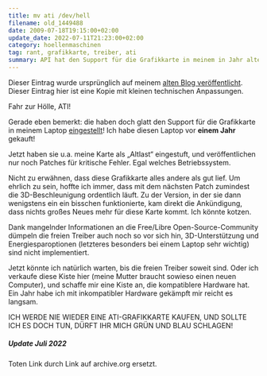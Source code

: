 ```yaml
---
title: mv ati /dev/hell
filename: old_1449488
date: 2009-07-18T19:15:00+02:00
update_date: 2022-07-11T21:23:00+02:00
category: hoellenmaschinen
tag: rant, grafikkarte, treiber, ati
summary: API hat den Support für die Grafikkarte in meinem in Jahr alten Laptop eingestellt
---
```

Dieser Eintrag wurde ursprünglich auf meinem [alten Blog veröffentlicht](https://stu.blogger.de/stories/1449488/). Dieser Eintrag hier ist eine Kopie mit kleinen technischen Anpassungen.

Fahr zur Hölle, ATI!

Gerade eben bemerkt: die haben doch glatt den Support für die Grafikkarte in meinem Laptop [eingestellt](https://web.archive.org/web/20090809191822/http://support.amd.com/us/gpudownload/linux/Legacy/Pages/radeon_linux.aspx?type=2.7&product=2.7.4.3.3.3.1&lang=English)! Ich habe diesen Laptop vor **einem Jahr** gekauft!

Jetzt haben sie u.a. meine Karte als „Altlast“ eingestuft, und veröffentlichen nur noch Patches für kritische Fehler. Egal welches Betriebssystem.

Nicht zu erwähnen, dass diese Grafikkarte alles andere als gut lief. Um ehrlich zu sein, hoffte ich immer, dass mit dem nächsten Patch zumindest die 3D-Beschleunigung ordentlich läuft. Zu der Version, in der sie dann wenigstens ein ein bisschen funktionierte, kam direkt die Ankündigung, dass nichts großes Neues mehr für diese Karte kommt.
Ich könnte kotzen.

Dank mangelnder Informationen an die Free/Libre Open-Source-Community dümpeln die freien Treiber auch noch so vor sich hin, 3D-Unterstützung und Energiesparoptionen (letzteres besonders bei einem Laptop sehr wichtig) sind nicht implementiert.

Jetzt könnte ich natürlich warten, bis die freien Treiber soweit sind. Oder ich verkaufe diese Kiste hier (meine Mutter braucht sowieso einen neuen Computer), und schaffe mir eine Kiste an, die kompatiblere Hardware hat. Ein Jahr habe ich mit inkompatibler Hardware gekämpft mir reicht es langsam.

ICH WERDE NIE WIEDER EINE ATI-GRAFIKKARTE KAUFEN, UND SOLLTE ICH ES DOCH TUN, DÜRFT IHR MICH GRÜN UND BLAU SCHLAGEN!

##### Update Juli 2022

Toten Link durch Link auf archive.org ersetzt.
